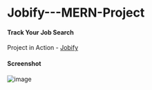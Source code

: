 # Jobify---MERN-Project

#### Track Your Job Search

Project in Action - [Jobify]()

#### Screenshot

![image](https://via.placeholder.com/468x300?text=Project+Image)
